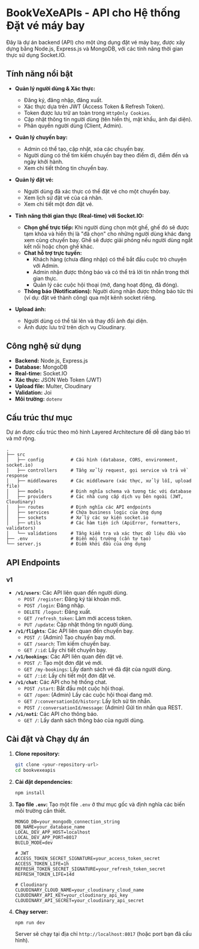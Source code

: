 # BookVeXeAPIs - API cho Hệ thống Đặt vé máy bay

Đây là dự án backend (API) cho một ứng dụng đặt vé máy bay, được xây dựng bằng Node.js, Express.js và MongoDB, với các tính năng thời gian thực sử dụng Socket.IO.

## Tính năng nổi bật

-   **Quản lý người dùng & Xác thực:**
    -   Đăng ký, đăng nhập, đăng xuất.
    -   Xác thực dựa trên JWT (Access Token & Refresh Token).
    -   Token được lưu trữ an toàn trong `HttpOnly Cookies`.
    -   Cập nhật thông tin người dùng (tên hiển thị, mật khẩu, ảnh đại diện).
    -   Phân quyền người dùng (Client, Admin).

-   **Quản lý chuyến bay:**
    -   Admin có thể tạo, cập nhật, xóa các chuyến bay.
    -   Người dùng có thể tìm kiếm chuyến bay theo điểm đi, điểm đến và ngày khởi hành.
    -   Xem chi tiết thông tin chuyến bay.

-   **Quản lý đặt vé:**
    -   Người dùng đã xác thực có thể đặt vé cho một chuyến bay.
    -   Xem lịch sử đặt vé của cá nhân.
    -   Xem chi tiết một đơn đặt vé.

-   **Tính năng thời gian thực (Real-time) với Socket.IO:**
    -   **Chọn ghế trực tiếp:** Khi người dùng chọn một ghế, ghế đó sẽ được tạm khóa và hiển thị là "đã chọn" cho những người dùng khác đang xem cùng chuyến bay. Ghế sẽ được giải phóng nếu người dùng ngắt kết nối hoặc chọn ghế khác.
    -   **Chat hỗ trợ trực tuyến:**
        -   Khách hàng (chưa đăng nhập) có thể bắt đầu cuộc trò chuyện với Admin.
        -   Admin nhận được thông báo và có thể trả lời tin nhắn trong thời gian thực.
        -   Quản lý các cuộc hội thoại (mở, đang hoạt động, đã đóng).
    -   **Thông báo (Notifications):** Người dùng nhận được thông báo tức thì (ví dụ: đặt vé thành công) qua một kênh socket riêng.

-   **Upload ảnh:**
    -   Người dùng có thể tải lên và thay đổi ảnh đại diện.
    -   Ảnh được lưu trữ trên dịch vụ Cloudinary.

## Công nghệ sử dụng

-   **Backend:** Node.js, Express.js
-   **Database:** MongoDB
-   **Real-time:** Socket.IO
-   **Xác thực:** JSON Web Token (JWT)
-   **Upload file:** Multer, Cloudinary
-   **Validation:** Joi
-   **Môi trường:** `dotenv`

## Cấu trúc thư mục

Dự án được cấu trúc theo mô hình Layered Architecture để dễ dàng bảo trì và mở rộng.

```
.
├── src
│   ├── config          # Cấu hình (database, CORS, environment, socket.io)
│   ├── controllers     # Tầng xử lý request, gọi service và trả về response
│   ├── middlewares     # Các middleware (xác thực, xử lý lỗi, upload file)
│   ├── models          # Định nghĩa schema và tương tác với database
│   ├── providers       # Các nhà cung cấp dịch vụ bên ngoài (JWT, Cloudinary)
│   ├── routes          # Định nghĩa các API endpoints
│   ├── services        # Chứa business logic của ứng dụng
│   ├── sockets         # Xử lý các sự kiện socket.io
│   ├── utils           # Các hàm tiện ích (ApiError, formatters, validators)
│   └── validations     # Tầng kiểm tra và xác thực dữ liệu đầu vào
├── .env                # Biến môi trường (cần tự tạo)
└── server.js           # Điểm khởi đầu của ứng dụng
```

## API Endpoints

### v1

-   **`/v1/users`**: Các API liên quan đến người dùng.
    -   `POST /register`: Đăng ký tài khoản mới.
    -   `POST /login`: Đăng nhập.
    -   `DELETE /logout`: Đăng xuất.
    -   `GET /refresh_token`: Làm mới access token.
    -   `PUT /update`: Cập nhật thông tin người dùng.
-   **`/v1/flights`**: Các API liên quan đến chuyến bay.
    -   `POST /`: (Admin) Tạo chuyến bay mới.
    -   `GET /search`: Tìm kiếm chuyến bay.
    -   `GET /:id`: Lấy chi tiết chuyến bay.
-   **`/v1/bookings`**: Các API liên quan đến đặt vé.
    -   `POST /`: Tạo một đơn đặt vé mới.
    -   `GET /my-bookings`: Lấy danh sách vé đã đặt của người dùng.
    -   `GET /:id`: Lấy chi tiết một đơn đặt vé.
-   **`/v1/chat`**: Các API cho hệ thống chat.
    -   `POST /start`: Bắt đầu một cuộc hội thoại.
    -   `GET /open`: (Admin) Lấy các cuộc hội thoại đang mở.
    -   `GET /:conversationId/history`: Lấy lịch sử tin nhắn.
    -   `POST /:conversationId/message`: (Admin) Gửi tin nhắn qua REST.
-   **`/v1/noti`**: Các API cho thông báo.
    -   `GET /`: Lấy danh sách thông báo của người dùng.

## Cài đặt và Chạy dự án

1.  **Clone repository:**
    ```bash
    git clone <your-repository-url>
    cd bookvexeapis
    ```

2.  **Cài đặt dependencies:**
    ```bash
    npm install
    ```

3.  **Tạo file `.env`:**
    Tạo một file `.env` ở thư mục gốc và định nghĩa các biến môi trường cần thiết.
    ```env
    MONGO_DB=your_mongodb_connection_string
    DB_NAME=your_database_name
    LOCAL_DEV_APP_HOST=localhost
    LOCAL_DEV_APP_PORT=8017
    BUILD_MODE=dev

    # JWT
    ACCESS_TOKEN_SECRET_SIGNATURE=your_access_token_secret
    ACCESS_TOKEN_LIFE=1h
    REFRESH_TOKEN_SECRET_SIGNATURE=your_refresh_token_secret
    REFRESH_TOKEN_LIFE=14d

    # Cloudinary
    CLOUDINARY_CLOUD_NAME=your_cloudinary_cloud_name
    CLOUDINARY_API_KEY=your_cloudinary_api_key
    CLOUDINARY_API_SECRET=your_cloudinary_api_secret
    ```

4.  **Chạy server:**
    ```bash
    npm run dev
    ```
    Server sẽ chạy tại địa chỉ `http://localhost:8017` (hoặc port bạn đã cấu hình).
